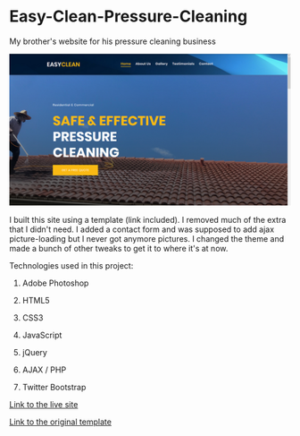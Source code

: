 # Easy-Clean-Pressure-Cleaning

My brother's website for his pressure cleaning business

![alt text](screenshot.png "")

I built this site using a template (link included). I removed much of the extra that I didn't need. I added a contact form and was supposed to add ajax picture-loading but I never got anymore pictures. I changed the theme and made a bunch of other tweaks to get it to where it's at now.

Technologies used in this project:


1. Adobe Photoshop

2. HTML5

3. CSS3

4. JavaScript

5. jQuery

6. AJAX / PHP

7. Twitter Bootstrap

[Link to the live site](https://ecpressureclean.com/)

[Link to the original template](https://bootstrapmade.com/demo/EstateAgency/)
